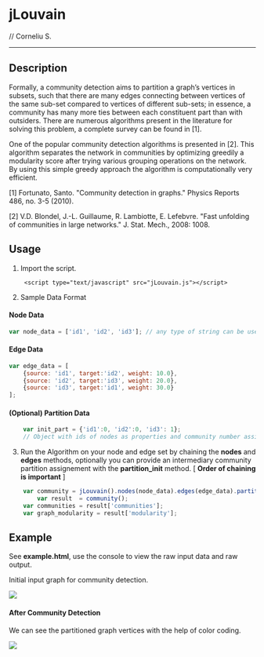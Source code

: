 # jLouvain 
// Corneliu S.

---
## Description

Formally, a community detection aims to partition a graph’s vertices in subsets, such that there are many edges connecting between vertices of the same sub-set compared to vertices of different sub-sets; in essence, a community has many more ties between each constituent part than with outsiders. There are numerous algorithms present in the literature for solving this problem, a complete survey can be found in [1].  

One of the popular community detection algorithms is presented in [2]. This algorithm separates the network in communities by optimizing greedily a modularity score after trying various grouping operations on the network. By using this simple greedy approach the algorithm is computationally very efficient.

[1] Fortunato, Santo. "Community detection in graphs." Physics Reports 486, no. 3-5 (2010).


[2] V.D. Blondel, J.-L. Guillaume, R. Lambiotte, E. Lefebvre. "Fast unfolding of communities in large networks." J. Stat. Mech., 2008: 1008.

## Usage
1. Import the script.

		<script type="text/javascript" src="jLouvain.js"></script>
		
2. Sample Data Format
#### Node Data
```javascript
var node_data = ['id1', 'id2', 'id3']; // any type of string can be used as id
```
#### Edge Data
```javascript
var edge_data = [
	{source: 'id1', target:'id2', weight: 10.0},
	{source: 'id2', target:'id3', weight: 20.0}, 
	{source: 'id3', target:'id1', weight: 30.0}
];
```
#### (Optional) Partition Data
```javascript
	var init_part = {'id1':0, 'id2':0, 'id3': 1}; 
	// Object with ids of nodes as properties and community number assigned as value.
```
3. Run the Algorithm on your node and edge set by chaining the **nodes** and **edges** methods, optionally you can provide an intermediary community partition assignement with the **partition_init** method. [ **Order of chaining is important** ]
```javascript
	var community = jLouvain().nodes(node_data).edges(edge_data).partition_init(init_part);
    	var result  = community();
	var communities = result['communities'];
	var graph_modularity = result['modularity'];
```
## Example
See **example.html**, use the console to view the raw input data and raw output.

Initial input graph for community detection.

![](example/default.png)

#### After Community Detection

We can see the partitioned graph vertices with the help of color coding.

![](example/communities.png)
